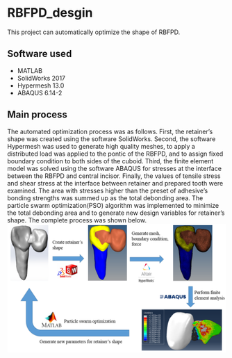 # RBFPD_desgin
This project can automatically optimize the shape of RBFPD.

## Software used
* MATLAB
* SolidWorks 2017
* Hypermesh 13.0
* ABAQUS 6.14-2

## Main process
The automated optimization process was as follows. First, the retainer’s shape was created using the software SolidWorks. Second, the software Hypermesh was used to generate high quality meshes, to apply a distributed load was applied to the pontic of the RBFPD, and to assign fixed boundary condition to both sides of the cuboid. Third, the finite element model was solved using the software ABAQUS for stresses at the interface between the RBFPD and central incisor. Finally, the values of tensile stress and shear stress at the interface between retainer and prepared tooth were examined. The area with stresses higher than the preset of adhesive’s bonding strengths was summed up as the total debonding area. The particle swarm optimization(PSO) algorithm was implemented to minimize the total debonding area and to generate new design variables for retainer’s shape. The complete process was shown below.
![](Figure/Automated_optimization_process.PNG)
